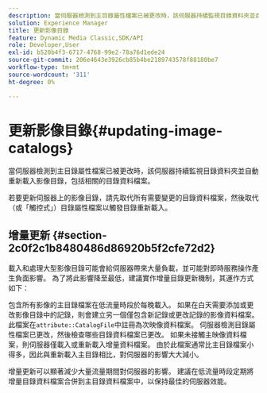 ```yaml
---
description: 當伺服器檢測到主目錄屬性檔案已被更改時，該伺服器持續監視目錄資料夾並自動重新載入影像目錄，包括相關的目錄資料檔案。
solution: Experience Manager
title: 更新影像目錄
feature: Dynamic Media Classic,SDK/API
role: Developer,User
exl-id: b520b4f3-6717-4768-99e2-78a76d1ede24
source-git-commit: 206e4643e3926cb85b4be2189743578f88180be7
workflow-type: tm+mt
source-wordcount: '311'
ht-degree: 0%

---
```


# 更新影像目錄{#updating-image-catalogs}

當伺服器檢測到主目錄屬性檔案已被更改時，該伺服器持續監視目錄資料夾並自動重新載入影像目錄，包括相關的目錄資料檔案。

若要更新伺服器上的影像目錄，請先取代所有需要變更的目錄資料檔案，然後取代（或「觸控式」）目錄屬性檔案以觸發目錄重新載入。

## 增量更新 {#section-2c0f2c1b8480486d86920b5f2cfe72d2}

載入和處理大型影像目錄可能會給伺服器帶來大量負載，並可能對即時服務操作產生負面影響。 為了將此影響降至最低，建議實作增量目錄更新機制，其運作方式如下：

包含所有影像的主目錄檔案在低流量時段於每晚載入。 如果在白天需要添加或更改影像目錄中的記錄，則會建立另一個僅包含新記錄或更改記錄的影像資料檔案。 此檔案在`attribute::CatalogFile`中註冊為次映像資料檔案。 伺服器檢測目錄屬性檔案已更改，然後檢查哪些目錄資料檔案已更改。 如果未接觸主映像資料檔案，則伺服器僅載入或重新載入增量資料檔案。 由於此檔案通常比主目錄檔案小得多，因此與重新載入主目錄相比，對伺服器的影響大大減小。

增量更新可以顯著減少大量流量期間對伺服器的影響。 建議在低流量時段定期將增量目錄資料檔案合併到主目錄資料檔案中，以保持最佳的伺服器效能。
